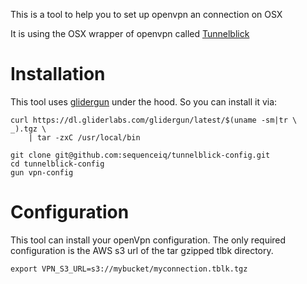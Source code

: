 This is a tool to help you to set up openvpn an connection on OSX

It is using the OSX wrapper of openvpn called [Tunnelblick](https://code.google.com/p/tunnelblick/)


# Installation

This tool uses [glidergun](https://github.com/gliderlabs/glidergun) under the hood. So you can install it via:

```
curl https://dl.gliderlabs.com/glidergun/latest/$(uname -sm|tr \  _).tgz \
    | tar -zxC /usr/local/bin
```

```
git clone git@github.com:sequenceiq/tunnelblick-config.git
cd tunnelblick-config
gun vpn-config
```
# Configuration

This tool can install your openVpn configuration. The only required configuration
is the AWS s3 url of the tar gzipped tlbk directory.

```
export VPN_S3_URL=s3://mybucket/myconnection.tblk.tgz
```

